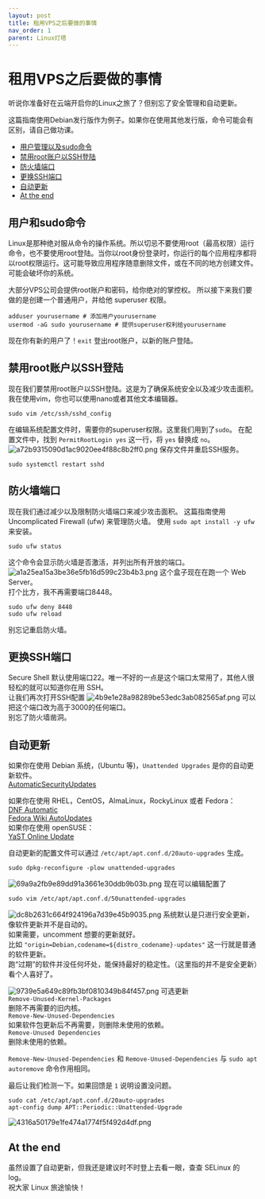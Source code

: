 ```yaml
---
layout: post
title: 租用VPS之后要做的事情
nav_order: 1
parent: Linux灯塔
---
```

# 租用VPS之后要做的事情
听说你准备好在云端开启你的Linux之旅了？但别忘了安全管理和自动更新。

这篇指南使用Debian发行版作为例子。如果你在使用其他发行版，命令可能会有区别，请自己做功课。

- [用户管理以及sudo命令](#用户和sudo命令)
- [禁用root账户以SSH登陆](#禁用root账户以ssh登陆)
- [防火墙端口](#防火墙端口)
- [更换SSH端口](#更换ssh端口)
- [自动更新](#自动更新)
- [At the end](#at-the-end)

## 用户和sudo命令
Linux是那种绝对服从命令的操作系统。所以切忌不要使用root（最高权限）运行命令，也不要使用root登陆。当你以root身份登录时，你运行的每个应用程序都将以root权限运行。这可能导致应用程序随意删除文件，或在不同的地方创建文件。可能会破坏你的系统。

大部分VPS公司会提供root账户和密码，给你绝对的掌控权。
所以接下来我们要做的是创建一个普通用户，并给他 superuser 权限。
```
adduser yourusername # 添加用户yourusername
usermod -aG sudo yourusername # 提供superuser权利给yourusername
```
现在你有新的用户了！`exit` 登出root账户，以新的账户登陆。

## 禁用root账户以SSH登陆
现在我们要禁用root账户以SSH登陆。这是为了确保系统安全以及减少攻击面积。  
我在使用vim，你也可以使用nano或者其他文本编辑器。
```
sudo vim /etc/ssh/sshd_config
```
在编辑系统配置文件时，需要你的superuser权限。这里我们用到了`sudo`。
在配置文件中，找到 `PermitRootLogin yes` 这一行，将 `yes` 替换成 `no`。
![a72b9315090d1ac9020ee4f88c8b2ff0.png](/assets/a72b9315090d1ac9020ee4f88c8b2ff0.webp)
保存文件并重启SSH服务。
```
sudo systemctl restart sshd
```

## 防火墙端口
现在我们通过减少以及限制防火墙端口来减少攻击面积。
这篇指南使用 Uncomplicated Firewall (ufw) 来管理防火墙。
使用 `sudo apt install -y ufw` 来安装。
```
sudo ufw status
```
这个命令会显示防火墙是否激活，并列出所有开放的端口。
![a1a25ea15a3be36e5fb16d599c23b4b3.png](/assets/a1a25ea15a3be36e5fb16d599c23b4b3.webp)
这个盒子现在在跑一个 Web Server。  
打个比方，我不再需要端口8448。
```
sudo ufw deny 8448
sudo ufw reload
```
别忘记重启防火墙。

## 更换SSH端口
Secure Shell 默认使用端口22。唯一不好的一点是这个端口太常用了，其他人很轻松的就可以知道你在用 SSH。  
让我们再次打开SSH配置
![4b9e1e28a98289be53edc3ab082565af.png](/assets/4b9e1e28a98289be53edc3ab082565af.webp)
可以把这个端口改为高于3000的任何端口。  
别忘了防火墙凿洞。

## 自动更新
如果你在使用 Debian 系统，(Ubuntu 等)，`Unattended Upgrades` 是你的自动更新软件。  
[AutomaticSecurityUpdates](https://help.ubuntu.com/community/AutomaticSecurityUpdates)

如果你在使用 RHEL，CentOS，AlmaLinux，RockyLinux 或者 Fedora：  
[DNF Automatic](https://dnf.readthedocs.io/en/latest/automatic.html)  
[Fedora Wiki AutoUpdates](https://www.fedoraproject.org/wiki/AutoUpdates)  
如果你在使用 openSUSE：  
[YaST Online Update](https://en.opensuse.org/YaST_Online_Update)

自动更新的配置文件可以通过 `/etc/apt/apt.conf.d/20auto-upgrades` 生成。
```
sudo dpkg-reconfigure -plow unattended-upgrades
```
![69a9a2fb9e89dd91a3661e30ddb9b03b.png](/assets/69a9a2fb9e89dd91a3661e30ddb9b03b.webp)
现在可以编辑配置了
```
sudo vim /etc/apt/apt.conf.d/50unattended-upgrades
```
![dc8b2631c664f924196a7d39e45b9035.png](/assets/dc8b2631c664f924196a7d39e45b9035.webp)
系统默认是只进行安全更新，像软件更新并不是自动的。  
如果需要，uncomment 想要的更新就好。  
比如 `"origin=Debian,codename=${distro_codename}-updates"` 这一行就是普通的软件更新。  
跑“过期”的软件并没任何坏处，能保持最好的稳定性。（这里指的并不是安全更新）看个人喜好了。 

![9739e5a649c89fb3bf0810349b84f457.png](/assets/9739e5a649c89fb3bf0810349b84f457.webp)
可选更新  
`Remove-Unused-Kernel-Packages`  
删除不再需要的旧内核。  
`Remove-New-Unused-Dependencies`  
如果软件包更新后不再需要，则删除未使用的依赖。  
`Remove-Unused Dependencies`  
删除未使用的依赖。

`Remove-New-Unused-Dependencies` 和 `Remove-Unused-Dependencies` 与 `sudo apt autoremove` 命令作用相同。

最后让我们检测一下。如果回馈是 `1` 说明设置没问题。
```
sudo cat /etc/apt/apt.conf.d/20auto-upgrades
apt-config dump APT::Periodic::Unattended-Upgrade
```
![4316a50179e1fe474a1774f5f492d4df.png](/assets/4316a50179e1fe474a1774f5f492d4df.webp)

## At the end
虽然设置了自动更新，但我还是建议时不时登上去看一眼，查查 SELinux 的 log。  
祝大家 Linux 旅途愉快！ 

<script src="https://utteranc.es/client.js"
        repo="Colgrave34/Colgrave34.github.io"
        issue-term="pathname"
        label="Comment"
        theme="github-dark"
        crossorigin="anonymous"
        async>
</script>